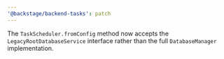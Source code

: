 ```yaml
---
'@backstage/backend-tasks': patch
---
```


The `TaskScheduler.fromConfig` method now accepts the `LegacyRootDatabaseService` interface rather than the full `DatabaseManager` implementation.
